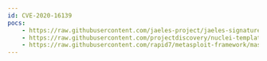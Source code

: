 ```yaml
---
id: CVE-2020-16139
pocs:
    - https://raw.githubusercontent.com/jaeles-project/jaeles-signatures/master/cves/cisco-dos-cve-2020-16139.yaml
    - https://raw.githubusercontent.com/projectdiscovery/nuclei-templates/master/cves/CVE-2020-16139.yaml
    - https://raw.githubusercontent.com/rapid7/metasploit-framework/master/modules/auxiliary/dos/cisco/cisco_7937g_dos_reboot.py
---
```

